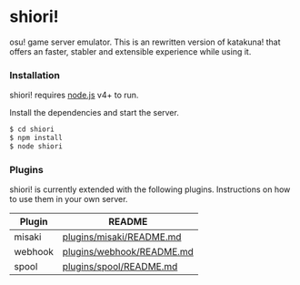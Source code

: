 # shiori!
osu! game server emulator. This is an rewritten version of katakuna! that offers an faster, stabler and extensible experience while using it.

### Installation

shiori! requires [node.js](https://nodejs.org/) v4+ to run.

Install the dependencies and start the server.

```sh
$ cd shiori
$ npm install
$ node shiori
```

### Plugins

shiori! is currently extended with the following plugins. Instructions on how to use them in your own server.

| Plugin  | README |
| ------  | ------ |
| misaki  | [plugins/misaki/README.md](plugins/webhook/README.md)  |
| webhook | [plugins/webhook/README.md](plugins/webhook/README.md) |
| spool   | [plugins/spool/README.md](plugins/spool/README.md)     |

